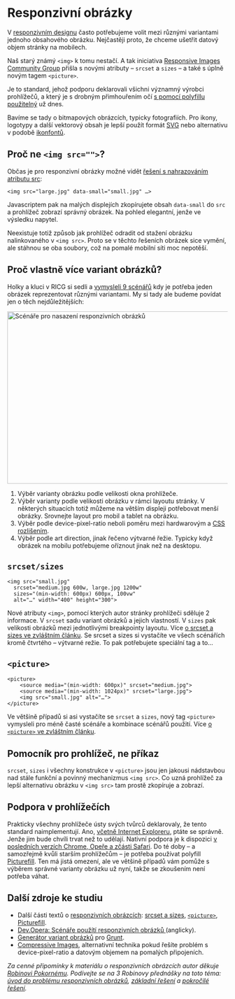 # Responzivní obrázky

V [responzivním designu](http://www.vzhurudolu.cz/responzivn-design) často potřebujeme volit mezi různými variantami jednoho obsahového obrázku. Nejčastěji proto, že chceme ušetřit datový objem stránky na mobilech.

Naš starý známý `<img>` k tomu nestačí. A tak iniciativa [Responsive Images Community Group](http://responsiveimages.org/) přišla s novými atributy – `srcset` a `sizes` – a také s úplně novým tagem `<picture>`. 

Je to standard, jehož podporu deklarovali všichni významný výrobci prohlížečů, a který je s drobným přimhouřením očí [s pomocí polyfillu použitelný](http://www.vzhurudolu.cz/prirucka/picturefill) už dnes.

Bavíme se tady o bitmapových obrázcích, typicky fotografiích. Pro ikony, logotypy a další vektorový obsah je lepší použít formát [SVG](http://www.vzhurudolu.cz/prirucka/svg) nebo alternativu v podobě [ikonfontů](http://css-tricks.com/examples/IconFont/).

## Proč ne `<img src="">`?

Občas je pro responzivní obrázky možné vidět [řešení s nahrazováním atributu src](http://responsejs.com/):

```
<img src="large.jpg" data-small="small.jpg" …>
```

Javascriptem pak na malých displejích zkopírujete obsah `data-small` do `src` a prohlížeč zobrazí správný obrázek. Na pohled elegantní, jenže ve výsledku napytel.

Neexistuje totiž způsob jak prohlížeč odradit od stažení obrázku nalinkovaného v `<img src>`. Proto se v těchto řešeních obrázek sice vymění, ale stáhnou se oba soubory, což na pomalé mobilní síti moc nepotěší.

## Proč vlastně více variant obrázků?

Holky a kluci v RICG si sedli a [vymysleli 9 scénářů](http://usecases.responsiveimages.org/#use-cases) kdy je potřeba jeden obrázek reprezentovat různými variantami. My si tady ale budeme povídat jen o těch nejdůležitějších:

<img class="picture" src="content/schemes/rwd-obrazky-priklad-layout.jpg" width="700" height="394" alt="Scénáře pro nasazení responzivních obrázků">

1. Výběr varianty obrázku podle velikosti okna prohlížeče.
2. Výběr varianty podle velikosti obrázku v rámci layoutu stránky. V některých situacích totiž můžeme na větším displeji potřebovat menší obrázky. Srovnejte layout pro mobil a tablet na obrázku.
3. Výběr podle device-pixel-ratio neboli poměru mezi hardwarovým a [CSS rozlišením](http://www.vzhurudolu.cz/prirucka/css-pixel).
4. Výběr podle art direction, jinak řečeno výtvarné řežie. Typicky když obrázek na mobilu potřebujeme oříznout jinak než na desktopu.

## `srcset/sizes`

```
<img src="small.jpg"
  srcset="medium.jpg 600w, large.jpg 1200w" 
  sizes="(min-width: 600px) 600px, 100vw"
  alt="…" width="400" height="300">
```  

Nové atributy `<img>`, pomocí kterých autor stránky prohlížeči sděluje 2 informace. V `srcset` sadu variant obrázků a jejich vlastností. V `sizes` pak velikosti obrázků mezi jednotlivými breakpointy layoutu. Více [o srcset a sizes ve zvláštním článku](http://www.vzhurudolu.cz/prirucka/srcset-sizes). Se srcset a sizes si vystačíte ve všech scénářích kromě čtvrtého – výtvarné režie. To pak potřebujete speciální tag a to…

## `<picture>`

```
<picture>
    <source media="(min-width: 600px)" srcset="medium.jpg">
    <source media="(min-width: 1024px)" srcset="large.jpg">
    <img src="small.jpg" alt="…">
</picture>
```

Ve většině případů si asi vystačíte se `srcset` a `sizes`, nový tag `<picture>` vymysleli pro méně časté scénáře a kombinace scénářů použití. Více [o ](http://www.vzhurudolu.cz/prirucka/picture)[`<picture>`](http://www.vzhurudolu.cz/prirucka/picture)[ ve zvláštním článku](http://www.vzhurudolu.cz/prirucka/picture).

## Pomocník pro prohlížeč, ne příkaz

`srcset`, `sizes` i všechny konstrukce v `<picture>` jsou jen jakousi nádstavbou nad stále funkční a povinný mechanizmus `<img src>`. Co uzná prohlížeč za lepší alternativu obrázku v `<img src>` tam prostě zkopíruje a zobrazí.

## Podpora v prohlížečích

Prakticky všechny prohlížeče ústy svých tvůrců deklarovaly, že tento standard naimplementují. Ano, [včetně Internet Exploreru](http://blogs.msdn.com/b/ie/archive/2014/12/08/status-roadmap-update-srcset-lt-main-gt-element-and-date-inputs-in-development.aspx), ptáte se správně. Jenže jim bude chvíli trvat než to udělají. Nativní podpora je k dispozici [v posledních verzích Chrome, Opeře a zčásti Safari](http://caniuse.com/#feat=srcset). Do té doby – a samozřejmě kvůli starším prohlížečům – je potřeba používat polyfill [Picturefill](http://www.vzhurudolu.cz/prirucka/picturefill). Ten má jistá omezení, ale ve většině případů vám pomůže s výběrem správné varianty obrázku už nyní, takže se zkoušením není potřeba váhat.


## Další zdroje ke studiu

* Další části textů o [responzivních obrázcích](http://www.vzhurudolu.cz/prirucka/responzivni-obrazky): [srcset a sizes](http://www.vzhurudolu.cz/prirucka/srcset-sizes), [`<picture>`](http://www.vzhurudolu.cz/prirucka/picture), [Picturefill](http://www.vzhurudolu.cz/prirucka/picturefill).
* [Dev.Opera: Scénáře použítí responzivních obrázků ](https://dev.opera.com/articles/responsive-images/)(anglicky).
* [Generátor variant obrázků](https://github.com/andismith/grunt-responsive-images) pro [Grunt](http://www.vzhurudolu.cz/prirucka/grunt). 
* [Compressive Images](http://www.filamentgroup.com/lab/compressive-images.html), alternativní technika pokud řešíte problém s device-pixel-ratio a datovým objemem na pomalých připojeních.


*Za cenné připomínky k materiálu o responzivních obrázcích autor děkuje [Robinovi Pokornému](http://robinpokorny.com/). Podívejte se na 3 Robinovy přednášky na toto téma: [úvod do problému responzivních obrázků](https://www.youtube.com/watch?v=PG2SZQjqKtw), [základní řešení](https://www.youtube.com/watch?v=3yzl4XG1524) a [pokročilé řešení](https://www.youtube.com/watch?v=vmj7tCBVJ6w).*